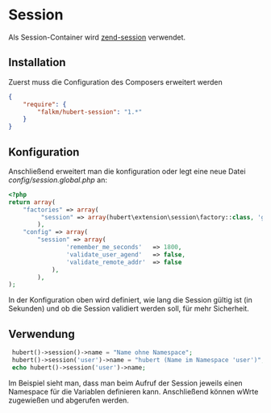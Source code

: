 # Session

Als Session-Container wird [zend-session](https://docs.zendframework.com/zend-session/) verwendet.

## Installation

Zuerst muss die Configuration des Composers erweitert werden
```json
{
    "require": {
        "falkm/hubert-session": "1.*"
    }
}
```

## Konfiguration

Anschließend erweitert man die konfiguration oder legt eine neue Datei _config/session.global.php_ an:
```php
<?php
return array(
    "factories" => array(
         "session" => array(hubert\extension\session\factory::class, 'get')
        ),
    "config" => array(
        "session" => array(
                'remember_me_seconds'   => 1800,
                'validate_user_agend'   => false,
                'validate_remote_addr'  => false
            ),
        ),
);
```

In der Konfiguration oben wird definiert, wie lang die Session gültig ist (in Sekunden) und ob die Session validiert werden soll, für mehr Sicherheit.


## Verwendung

```php
 hubert()->session()->name = "Name ohne Namespace";
 hubert()->session('user')->name = "hubert (Name im Namespace 'user')";
 echo hubert()->session('user')->name;
```

Im Beispiel sieht man, dass man beim Aufruf der Session jeweils einen Namespace für die Variablen definieren kann.
Anschließend können wWrte zugewießen und abgerufen werden.

